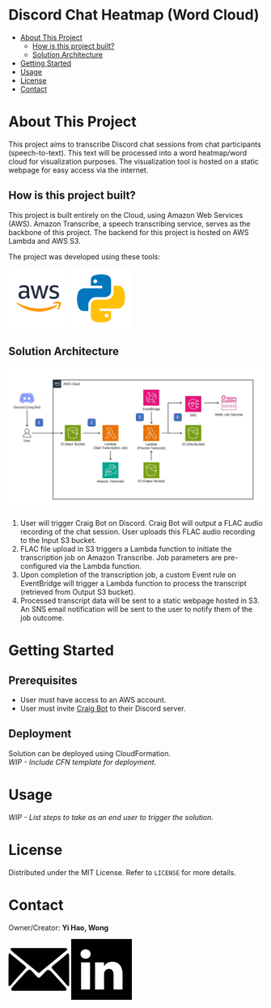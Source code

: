 # Discord Chat Heatmap (Word Cloud)

* [About This Project](#about-this-project)
    * [How is this project built?](#how-is-this-project-built)
    * [Solution Architecture](#solution-architecture)
* [Getting Started](#getting-started)
* [Usage](#usage)
* [License](#license)
* [Contact](#contact)

# About This Project

This project aims to transcribe Discord chat sessions from chat participants (speech-to-text). This text will be processed into a word heatmap/word cloud for visualization purposes.
The visualization tool is hosted on a static webpage for easy access via the internet.

## How is this project built?

This project is built entirely on the Cloud, using Amazon Web Services (AWS). Amazon Transcribe, a speech transcribing service, serves as the backbone of this project. The backend for this project is hosted on AWS Lambda and AWS S3.

The project was developed using these tools:

![AWS](assets/amazon.svg)
![Python](assets/python.svg)

## Solution Architecture

![Architecture Diagram](assets/architecture_v1.jpg)

1. User will trigger Craig Bot on Discord. Craig Bot will output a FLAC audio recording of the chat session. User uploads this FLAC audio recording to the Input S3 bucket.
2. FLAC file upload in S3 triggers a Lambda function to initiate the transcription job on Amazon Transcribe. Job parameters are pre-configured via the Lambda function.
3. Upon completion of the transcription job, a custom Event rule on EventBridge will trigger a Lambda function to process the transcript (retrieved from Output S3 bucket).
4. Processed transcript data will be sent to a static webpage hosted in S3. An SNS email notification will be sent to the user to notify them of the job outcome.

# Getting Started

## Prerequisites

- User must have access to an AWS account.
- User must invite [Craig Bot](https://craig.chat/) to their Discord server. 

## Deployment

Solution can be deployed using CloudFormation.<br>
_WIP - Include CFN template for deployment._

# Usage

_WIP - List steps to take as an end user to trigger the solution._

# License

Distributed under the MIT License. Refer to `LICENSE` for more details.

# Contact

Owner/Creator: **Yi Hao, Wong**

[![Email](assets/email.svg)](mailto:yihao.wong@u.nus.edu)
[![LinkedIn](assets/linkedin.svg)](https://www.linkedin.com/in/yihao-wong-nus/)